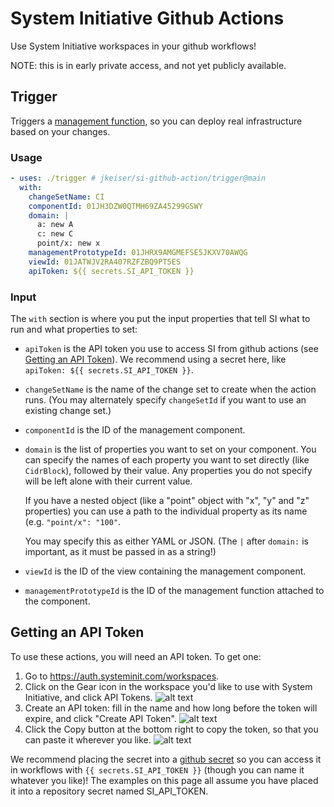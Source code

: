 # System Initiative Github Actions

Use System Initiative workspaces in your github workflows!

NOTE: this is in early private access, and not yet publicly available.

## Trigger

Triggers a
[management function](https://www.systeminit.com/blog/announcing-management-functions),
so you can deploy real infrastructure based on your changes.

### Usage

```yaml
- uses: ./trigger # jkeiser/si-github-action/trigger@main
  with:
    changeSetName: CI
    componentId: 01JH3DZW0QTMH69ZA45299GSWY
    domain: |
      a: new A
      c: new C
      point/x: new x
    managementPrototypeId: 01JHRX9AMGMEFSE5JKXV70AWQG
    viewId: 01JATWJV2RA407RZFZBQ9PT5ES
    apiToken: ${{ secrets.SI_API_TOKEN }}
```

### Input

The `with` section is where you put the input properties that tell SI what to
run and what properties to set:

- `apiToken` is the API token you use to access SI from github actions (see
  [Getting an API Token](#getting-an-api-token)). We recommend using a secret
  here, like `apiToken: ${{ secrets.SI_API_TOKEN }}`.
- `changeSetName` is the name of the change set to create when the action runs.
  (You may alternately specify `changeSetId` if you want to use an existing
  change set.)
- `componentId` is the ID of the management component.
- `domain` is the list of properties you want to set on your component. You can
  specify the names of each property you want to set directly (like
  `CidrBlock`), followed by their value. Any properties you do not specify will
  be left alone with their current value.

  If you have a nested object (like a "point" object with "x", "y" and "z"
  properties) you can use a path to the individual property as its name (e.g.
  `"point/x": "100"`.

  You may specify this as either YAML or JSON. (The `|` after `domain:` is
  important, as it must be passed in as a string!)

- `viewId` is the ID of the view containing the management component.
- `managementPrototypeId` is the ID of the management function attached to the
  component.

## Getting an API Token

To use these actions, you will need an API token. To get one:

1. Go to https://auth.systeminit.com/workspaces.
2. Click on the Gear icon in the workspace you'd like to use with System
   Initiative, and click API Tokens. ![alt text](docs/api-tokens.png)
3. Create an API token: fill in the name and how long before the token will
   expire, and click "Create API Token". ![alt text](docs/creating-token.png)
4. Click the Copy button at the bottom right to copy the token, so that you can
   paste it wherever you like. ![alt text](docs/created-token.png)

We recommend placing the secret into a
[github secret](https://docs.github.com/en/actions/security-for-github-actions/security-guides/using-secrets-in-github-actions#creating-secrets-for-a-repository)
so you can access it in workflows with `{{ secrets.SI_API_TOKEN }}` (though you
can name it whatever you like)! The examples on this page all assume you have
placed it into a repository secret named SI_API_TOKEN.
